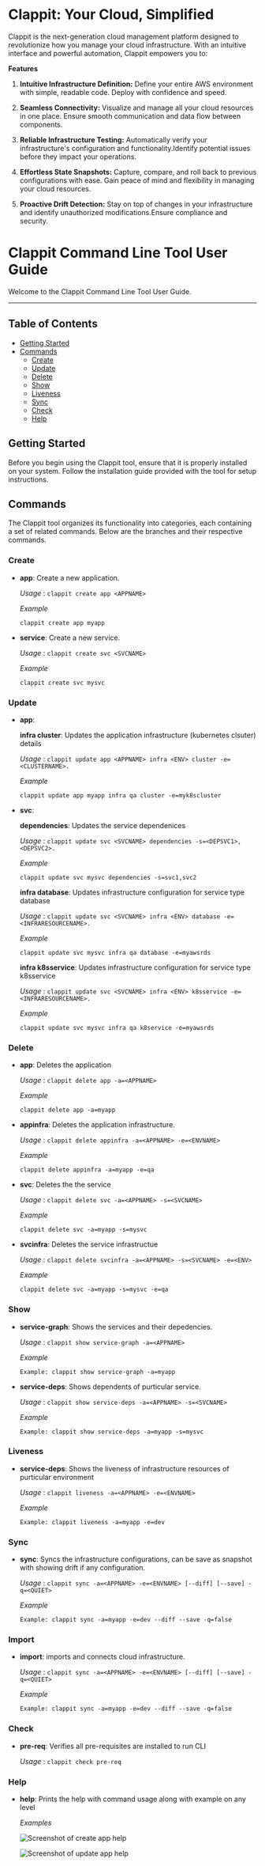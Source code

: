 # Clappit: Your Cloud, Simplified

Clappit is the next-generation cloud management platform designed to revolutionize how you manage your cloud infrastructure. With an intuitive interface and powerful automation, Clappit empowers you to: 

**Features**

1. **Intuitive Infrastructure Definition:** Define your entire AWS environment with simple, readable code. Deploy with confidence and speed.

2. **Seamless Connectivity:** Visualize and manage all your cloud resources in one place. Ensure smooth communication and data flow between components.

3. **Reliable Infrastructure Testing:** Automatically verify your infrastructure's configuration and functionality.Identify potential issues before they impact your operations.

4. **Effortless State Snapshots:** Capture, compare, and roll back to previous configurations with ease. Gain peace of mind and flexibility in managing your cloud resources.

5. **Proactive Drift Detection:** Stay on top of changes in your infrastructure and identify unauthorized modifications.Ensure compliance and security.

# Clappit Command Line Tool User Guide

Welcome to the Clappit Command Line Tool User Guide. 

---

## Table of Contents

- [Getting Started](#getting-started)
- [Commands](#commands)
  - [Create](#create)
  - [Update](#update)
  - [Delete](#delete)
  - [Show](#show)
  - [Liveness](#liveness)
  - [Sync](#sync)
  - [Check](#check)
  - [Help](#help)


## Getting Started

Before you begin using the Clappit tool, ensure that it is properly installed on your system. Follow the installation guide provided with the tool for setup instructions.

## Commands

The Clappit tool organizes its functionality into categories, each containing a set of related commands. Below are the branches and their respective commands.

### Create

- **app**: Create a new application.

  *Usage* : `clappit create app <APPNAME>`

  *Example*
  ```
  clappit create app myapp
  ```

- **service**: Create a new service.

  *Usage* : `clappit create svc <SVCNAME>`

  *Example*
  ```
  clappit create svc mysvc
  ```

### Update

- **app**: 

  **infra cluster**: Updates the application infrastructure (kubernetes clsuter) details 

  *Usage* : `clappit update app <APPNAME> infra <ENV> cluster -e=<CLUSTERNAME>.`

  *Example*
  ```
  clappit update app myapp infra qa cluster -e=myk8scluster

  ```

- **svc**: 

  **dependencies**: Updates the service dependenices

  *Usage* : `clappit update svc <SVCNAME> dependencies -s=<DEPSVC1>,<DEPSVC2>.`

  *Example*
  ```
  clappit update svc mysvc dependencies -s=svc1,svc2

  ```

  **infra database**: Updates infrastructure configuration for service type database

  *Usage* : `clappit update svc <SVCNAME> infra <ENV> database -e=<INFRARESOURCENAME>.`

  *Example*
  ```
  clappit update svc mysvc infra qa database -e=myawsrds
  ```

  **infra k8sservice**: Updates infrastructure configuration for service type k8sservice

  *Usage* : `clappit update svc <SVCNAME> infra <ENV> k8sservice -e=<INFRARESOURCENAME>.`

  *Example*
  ```
  clappit update svc mysvc infra qa k8service -e=myawsrds
  ```

### Delete

- **app**: Deletes the application 

  *Usage* : `clappit delete app -a=<APPNAME>`

  *Example*
  ```
  clappit delete app -a=myapp
  ```

- **appinfra**: Deletes the application infrastructure.

  *Usage* : `clappit delete appinfra -a=<APPNAME> -e=<ENVNAME>`

  *Example*
  ```
  clappit delete appinfra -a=myapp -e=qa
  ```

- **svc**: Deletes the the service

  *Usage* : `clappit delete svc -a=<APPNAME> -s=<SVCNAME>`

  *Example*
  ```
  clappit delete svc -a=myapp -s=mysvc
  ```

- **svcinfra**: Deletes the service infrastructue

  *Usage* : `clappit delete svcinfra -a=<APPNAME> -s=<SVCNAME> -e=<ENV>`

  *Example*
  ```
  clappit delete svc -a=myapp -s=mysvc -e=qa
  ```

### Show

- **service-graph**: Shows the services and their depedencies.

  *Usage* : `clappit show service-graph -a=<APPNAME>`

  *Example*
  ```
  Example: clappit show service-graph -a=myapp
  ```

- **service-deps**: Shows dependents of purticular service.

  *Usage* : `clappit show service-deps -a=<APPNAME> -s=<SVCNAME>`

  *Example*
  ```
  Example: clappit show service-deps -a=myapp -s=mysvc
  ```

### Liveness

- **service-deps**: Shows the liveness of infrastructure resources of purticular environment

  *Usage* : `clappit liveness -a=<APPNAME> -e=<ENVNAME>`

  *Example*
  ```
  Example: clappit liveness -a=myapp -e=dev
  ```

### Sync

- **sync**: Syncs the infrastructure configurations, can be save as snapshot with showing drift if any configuration.

  *Usage* : `clappit sync -a=<APPNAME> -e=<ENVNAME> [--diff] [--save] -q=<QUIET>`

  *Example*
  ```
  Example: clappit sync -a=myapp -e=dev --diff --save -q=false
  ```

### Import

- **import**: imports and connects cloud infrastructure.

  *Usage* : `clappit sync -a=<APPNAME> -e=<ENVNAME> [--diff] [--save] -q=<QUIET>`

  *Example*
  ```
  Example: clappit sync -a=myapp -e=dev --diff --save -q=false

  ```

### Check 

- **pre-req**: Verifies all pre-requisites are installed to run CLI

  *Usage* : `clappit check pre-req`


### Help

- **help**: Prints the help with command usage along with example on any level

  *Examples*


  ![Screenshot of create app help](clappit-help.png?raw=true "create app")

  ![Screenshot of update app help](clappit-help1.png?raw=true "create app")
